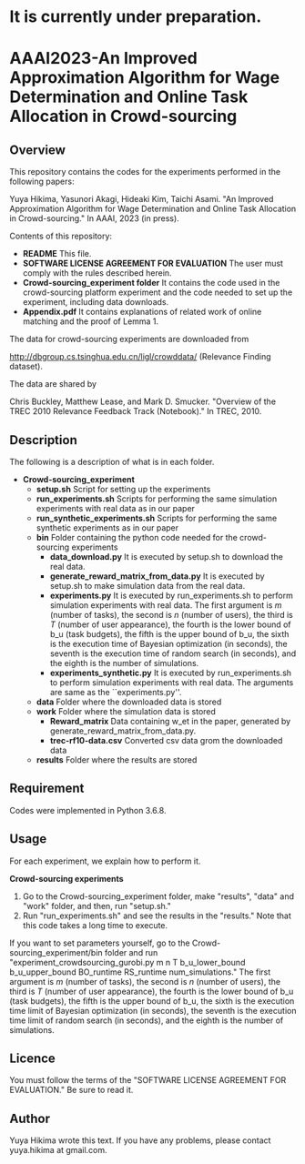 # It is currently under preparation.

# AAAI2023-An Improved Approximation Algorithm for Wage Determination and Online Task Allocation in Crowd-sourcing

## Overview
This repository contains the codes for the experiments performed in the following papers:
  
Yuya Hikima, Yasunori Akagi, Hideaki Kim, Taichi Asami. "An Improved Approximation Algorithm for Wage Determination and Online Task Allocation in Crowd-sourcing." In AAAI, 2023 (in press).
  
Contents of this repository:
- **README** This file.
- **SOFTWARE LICENSE AGREEMENT FOR EVALUATION** The user must comply with the rules described herein.
- **Crowd-sourcing_experiment folder** It contains the code used in the crowd-sourcing platform experiment and the code needed to set up the experiment, including data downloads.
- **Appendix.pdf** It contains explanations of related work of online matching and the proof of Lemma 1.

The data for crowd-sourcing experiments are downloaded from
  
http://dbgroup.cs.tsinghua.edu.cn/ligl/crowddata/ (Relevance Finding dataset).
  
The data are shared by
  
Chris Buckley, Matthew Lease, and Mark D. Smucker. "Overview of the TREC 2010 Relevance Feedback Track (Notebook)." In TREC, 2010.

## Description

The following is a description of what is in each folder.
- **Crowd-sourcing_experiment** 
  - **setup.sh** Script for setting up the experiments
  - **run_experiments.sh** Scripts for performing the same simulation experiments with real data as in our paper
  - **run_synthetic_experiments.sh** Scripts for performing the same synthetic experiments as in our paper
  - **bin** Folder containing the python code needed for the crowd-sourcing experiments
    - **data_download.py** It is executed by setup.sh to download the real data.
    - **generate_reward_matrix_from_data.py** It is executed by setup.sh to make simulation data from the real data.
    - **experiments.py** It is executed by run_experiments.sh to perform simulation experiments with real data. The first argument is $m$ (number of tasks), the second is $n$ (number of users), the third is $T$ (number of user appearance), the fourth is the lower bound of b_u (task budgets), the fifth is the upper bound of b_u, the sixth is the execution time of Bayesian optimization (in seconds), the seventh is the execution time of random search (in seconds), and the eighth is the number of simulations.
    - **experiments_synthetic.py** It is executed by run_experiments.sh to perform simulation experiments with real data. The arguments are same as the ``experiments.py''.
  - **data** Folder where the downloaded data is stored
  - **work** Folder where the simulation data is stored
    - **Reward_matrix** Data containing w_et in the paper, generated by generate_reward_matrix_from_data.py.
    - **trec-rf10-data.csv** Converted csv data grom the downloaded data
  - **results** Folder where the results are stored

## Requirement
Codes were implemented in Python 3.6.8.

## Usage
For each experiment, we explain how to perform it.

**Crowd-sourcing experiments** 
1. Go to the Crowd-sourcing_experiment folder, make "results", "data" and "work" folder, and then, run "setup.sh."
1. Run "run_experiments.sh" and see the results in the "results." Note that this code takes a long time to execute.
  
If you want to set parameters yourself, go to the Crowd-sourcing_experiment/bin folder and run "experiment_crowdsourcing_gurobi.py m n T b_u_lower_bound b_u_upper_bound BO_runtime RS_runtime num_simulations."
The first argument is $m$ (number of tasks), the second is $n$ (number of users), the third is $T$ (number of user appearance), the fourth is the lower bound of b_u (task budgets), the fifth is the upper bound of b_u, the sixth is the execution time limit of Bayesian optimization (in seconds), the seventh is the execution time limit of random search (in seconds), and the eighth is the number of simulations.

## Licence
You must follow the terms of the "SOFTWARE LICENSE AGREEMENT FOR EVALUATION."
Be sure to read it.

## Author
Yuya Hikima wrote this text.
If you have any problems, please contact yuya.hikima at gmail.com.

